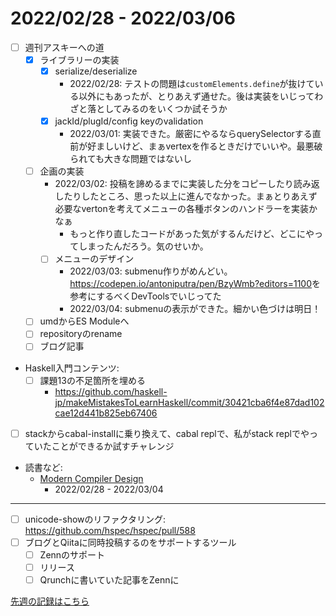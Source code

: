 # 2022/02/28 - 2022/03/06

- [ ] 週刊アスキーへの道
    - [x] ライブラリーの実装
        - [x] serialize/deserialize
            - 2022/02/28: テストの問題は`customElements.define`が抜けている以外にもあったが、とりあえず通せた。後は実装をいじってわざと落としてみるのをいくつか試そうか
        - [x] jackId/plugId/config keyのvalidation
            - 2022/03/01: 実装できた。厳密にやるならquerySelectorする直前が好ましいけど、まぁvertexを作るときだけでいいや。最悪破られても大きな問題ではないし
    - [ ] 企画の実装
        - 2022/03/02: 投稿を諦めるまでに実装した分をコピーしたり読み返したりしたところ、思った以上に進んでなかった。まぁとりあえず必要なvertonを考えてメニューの各種ボタンのハンドラーを実装かなぁ
            - もっと作り直したコードがあった気がするんだけど、どこにやってしまったんだろう。気のせいか。
        - [ ] メニューのデザイン
            - 2022/03/03: submenu作りがめんどい。<https://codepen.io/antoniputra/pen/BzyWmb?editors=1100>を参考にするべくDevToolsでいじってた
            - 2022/03/04: submenuの表示ができた。細かい色づけは明日！
    - [ ] umdからES Moduleへ
    - [ ] repositoryのrename
    - [ ] ブログ記事
- Haskell入門コンテンツ:
    - [ ] 課題13の不足箇所を埋める
        - <https://github.com/haskell-jp/makeMistakesToLearnHaskell/commit/30421cba6f4e87dad102cae12d441b825eb67406>
- [ ] stackからcabal-installに乗り換えて、cabal replで、私がstack replでやっていたことができるか試すチャレンジ
- 読書など:
    - [Modern Compiler Design](https://www.springer.com/jp/book/9781461446989)
        - 2022/02/28 - 2022/03/04

------

- [ ] unicode-showのリファクタリング: <https://github.com/hspec/hspec/pull/588>
- [ ] ブログとQiitaに同時投稿するのをサポートするツール
    - [ ] Zennのサポート
    - [ ] リリース
    - [ ] Qrunchに書いていた記事をZennに

[先週の記録はこちら](https://github.com/igrep/daily-commits/blob/f9894ed59e8d41b9df56887c7e270bbe08580c78/yesterday.md)
